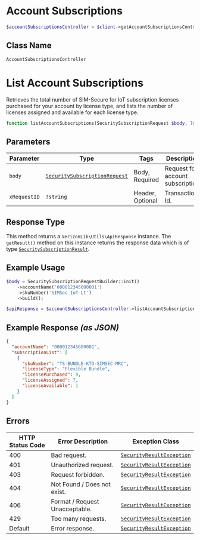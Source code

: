 # Account Subscriptions

```php
$accountSubscriptionsController = $client->getAccountSubscriptionsController();
```

## Class Name

`AccountSubscriptionsController`


# List Account Subscriptions

Retrieves the total number of SIM-Secure for IoT subscription licenses purchased for your account by license type, and lists the number of licenses assigned and available for each license type.

```php
function listAccountSubscriptions(SecuritySubscriptionRequest $body, ?string $xRequestID = null): ApiResponse
```

## Parameters

| Parameter | Type | Tags | Description |
|  --- | --- | --- | --- |
| `body` | [`SecuritySubscriptionRequest`](../../doc/models/security-subscription-request.md) | Body, Required | Request for account subscription. |
| `xRequestID` | `?string` | Header, Optional | Transaction Id. |

## Response Type

This method returns a `VerizonLib\Utils\ApiResponse` instance. The `getResult()` method on this instance returns the response data which is of type [`SecuritySubscriptionResult`](../../doc/models/security-subscription-result.md).

## Example Usage

```php
$body = SecuritySubscriptionRequestBuilder::init()
    ->accountName('000012345600001')
    ->skuNumber('SIMSec-IoT-Lt')
    ->build();

$apiResponse = $accountSubscriptionsController->listAccountSubscriptions($body);
```

## Example Response *(as JSON)*

```json
{
  "accountName": "000012345600001",
  "subscriptionList": [
    {
      "skuNumber": "TS-BUNDLE-KTO-SIMSEC-MRC",
      "licenseType": "Flexible Bundle",
      "licensePurchased": 9,
      "licenseAssigned": 7,
      "licenseAvailable": 1
    }
  ]
}
```

## Errors

| HTTP Status Code | Error Description | Exception Class |
|  --- | --- | --- |
| 400 | Bad request. | [`SecurityResultException`](../../doc/models/security-result-exception.md) |
| 401 | Unauthorized request. | [`SecurityResultException`](../../doc/models/security-result-exception.md) |
| 403 | Request forbidden. | [`SecurityResultException`](../../doc/models/security-result-exception.md) |
| 404 | Not Found / Does not exist. | [`SecurityResultException`](../../doc/models/security-result-exception.md) |
| 406 | Format / Request Unacceptable. | [`SecurityResultException`](../../doc/models/security-result-exception.md) |
| 429 | Too many requests. | [`SecurityResultException`](../../doc/models/security-result-exception.md) |
| Default | Error response. | [`SecurityResultException`](../../doc/models/security-result-exception.md) |

